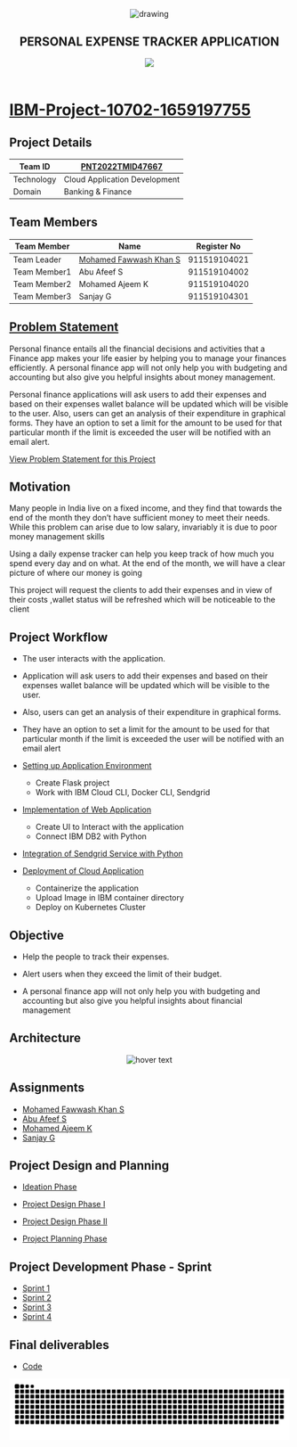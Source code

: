 <br>
<div align="center">
  <img src="https://upload.wikimedia.org/wikipedia/commons/5/51/IBM_logo.svg" align="center" alt="drawing" width="200" />
  <h2 align="center">PERSONAL EXPENSE TRACKER APPLICATION</h2>
  <img src="https://readme-typing-svg.herokuapp.com?color=%2336BCF7&center=true&vCenter=true&lines=Hi+%2C+welcome+to+our+Project;Team+Lead+:+Fawwash+Khan;Creators+:+Abu+Afeef;Creators+:+Ajeem;Creators+:+Sanjay+G;">
</div><br>

# [IBM-Project-10702-1659197755](https://github.com/IBM-EPBL/IBM-Project-10702-1659197755)



## Project Details
| Team ID       | [PNT2022TMID47667](https://github.com/IBM-EPBL/IBM-Project-10702-1659197755)        |
| ------------- | -------------                |
| Technology    | Cloud Application Development|
|  Domain       | Banking & Finance            | 


## Team Members
| Team Member  | Name            | Register No    |
| -------------| -------------   | --------       |
| Team Leader    | [Mohamed Fawwash Khan S](http://www.abdullahwc.com/fawwashkhan/profile.html)       | 911519104021   |
| Team Member1 | Abu Afeef S     | 911519104002  |
| Team Member2 | Mohamed Ajeem K        | 911519104020   |
| Team Member3 | Sanjay G       | 911519104301   |

## [Problem Statement](https://github.com/IBM-EPBL/IBM-Project-10702-1659197755/blob/main/Project%20Design%20%26%20Planning/Ideation%20Phase/Problem%20Statement.pdf) 

Personal finance entails all the financial decisions and activities that a Finance app makes your life easier by helping you to manage your finances efficiently. A personal finance app will not only help you with budgeting and accounting but also give you helpful insights about money management.


Personal finance applications will ask users to add their expenses and based on their expenses wallet balance will be updated which will be visible to the user.  Also, users can get an analysis of their expenditure in graphical forms. They have an option to set a limit for the amount to be used for that particular month if the limit is exceeded the user will be notified with an email alert.

[View Problem Statement for this Project](https://github.com/IBM-EPBL/IBM-Project-10702-1659197755/blob/main/Project%20Design%20%26%20Planning/Ideation%20Phase/Problem%20Statement.pdf)

## Motivation

Many
people in India live on a fixed income, and they find that
towards the end of the month they don’t have sufficient money
to meet their needs. While this problem can arise due to low
salary, invariably it is due to poor money management skills

Using a daily expense tracker can help you keep
track of how much you spend every day and on what. At the end
of the month, we will have a clear picture of where our money is
going

This project will request the clients to add their expenses and in
view of their costs ,wallet status will be refreshed which will be
noticeable to the client

## Project Workflow
- The user interacts with the application.

- Application will ask users to add their expenses and based on their expenses wallet balance will be updated which will be visible to the user.

- Also, users can get an analysis of their expenditure in graphical forms.

- They have an option to set a limit for the amount to be used for that particular month if the limit is exceeded the user will be notified with an email alert

- [Setting up Application Environment](https://github.com/IBM-EPBL/IBM-Project-10702-1659197755/tree/main/Setting%20up%20application%20environment)
    - Create Flask project
    - Work with IBM Cloud CLI, Docker CLI, Sendgrid

- [Implementation of Web Application](https://github.com/IBM-EPBL/IBM-Project-10702-1659197755/tree/main/Implementing%20web%20application) 
   - Create UI to Interact with the application
   - Connect IBM DB2 with Python

- [Integration of Sendgrid Service with Python](https://github.com/IBM-EPBL/IBM-Project-10702-1659197755/tree/main/Integrating%20sendgrid%20service)

- [Deployment of Cloud Application](https://github.com/IBM-EPBL/IBM-Project-10702-1659197755/tree/main/Deployment%20of%20app%20in%20cloud)
   - Containerize the application
   - Upload Image in IBM container directory
   - Deploy on Kubernetes Cluster

## Objective 

- Help the people to track their expenses.

- Alert users when they exceed the limit of their budget.

- A personal finance app will not only help you with budgeting and 
accounting but also give you helpful insights about financial management

## Architecture
<p align="center">
  <img src="https://lh6.googleusercontent.com/rEq5ONu1NkSrSCO2bCYqPGfekO-jk-xyVo6TK1ZzwFrWosaBAzNpsiTcljCtT9wf0LvzUY18F9FTVzWBKTWCavF2lNG8N52IX6Ox6bJKd5uE7mTjU5_fG7Dh9OlY5g"  title="hover text">
</p>


## Assignments

- [Mohamed Fawwash Khan S]( https://github.com/IBM-EPBL/IBM-Project-10702-1659197755/tree/main/ASSIGNMENT/Moahmed%20Fawwash%20Khan%20S%20-%20TEAM%20LEADER)
- [Abu Afeef S]( https://github.com/IBM-EPBL/IBM-Project-10702-1659197755/tree/main/ASSIGNMENT/Abu%20Afeef%20S%20-%20Team%20Member%201)
- [Mohamed Ajeem K ]( https://github.com/IBM-EPBL/IBM-Project-10702-1659197755/tree/main/ASSIGNMENT/Mohamed%20Ajeem%20K%20-%20Team%20Member%202)
- [Sanjay G]( https://github.com/IBM-EPBL/IBM-Project-10702-1659197755/tree/main/ASSIGNMENT/Sanjay%20G%20-%20Team%20Member%203)

## Project Design and Planning

- [Ideation Phase](https://github.com/IBM-EPBL/IBM-Project-10702-1659197755/tree/main/Project%20Design%20%26%20Planning/Ideation%20Phase)

- [Project Design Phase I](https://github.com/IBM-EPBL/IBM-Project-10702-1659197755/tree/main/Project%20Design%20%26%20Planning/Project%20Design%20Phase%20I)

- [Project Design Phase II](https://github.com/IBM-EPBL/IBM-Project-10702-1659197755/tree/main/Project%20Design%20%26%20Planning/Project%20Design%20Phase-II)

- [Project Planning Phase](https://github.com/IBM-EPBL/IBM-Project-10702-1659197755/tree/main/Project%20Design%20%26%20Planning/Project%20Planning%20Phase)

## Project Development Phase - Sprint

- [Sprint 1]( https://github.com/IBM-EPBL/IBM-Project-10702-1659197755/tree/main/Project%20Development%20phase/Sprint%201)
- [Sprint 2]( https://github.com/IBM-EPBL/IBM-Project-10702-1659197755/tree/main/Project%20Development%20phase/Sprint%202)
- [Sprint 3]( https://github.com/IBM-EPBL/IBM-Project-10702-1659197755/tree/main/Project%20Development%20phase/Sprint%203)
- [Sprint 4]( https://github.com/IBM-EPBL/IBM-Project-10702-1659197755/tree/main/Project%20Development%20phase/Sprint%204)

## Final deliverables
   
- [Code](https://github.com/IBM-EPBL/IBM-Project-10702-1659197755/tree/main/Final%20Deliverables/Final%20code)

<p align="center">
<img src="https://github.com/DHANOLA/DHANOLA/raw/output/github-contribution-grid-snake.svg" alt="snake"></center>
</p>
